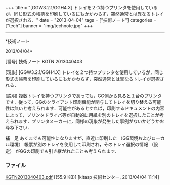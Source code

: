 ﻿+++
title = "[GGW3.2.1/GGH4.X] トレイを２つ持つプリンタを使用しているが，同じ形式の帳票を印刷しているにもかかわらず，突然通常とは異なるトレイが選択される．"
date = "2013-04-04"
tags = ["技術ノート"]
categories = ["tech"]
banner = "img/technote.jpg"
+++

-----------------------------------------------------------------------------------------------------------------------------

*技術ノート

2013/04/04*


[番号]
技術ノート KGTN 2013040403

[現象]
[GGW3.2.1/GGH4.X]
トレイを２つ持つプリンタを使用しているが，同じ形式の帳票を印刷しているにもかかわらず，突然通常とは異なるトレイが選択される．

[説明]
複数トレイを持つプリンタであっても，GG側から見ると１台のプリンタです．従って，GGのクライアント印刷機能が関与してトレイを切り替える可能性は無いと考えられます．可能性があるとすれば，印刷するドキュメントの内容によって，プリンタドライバ等が自動的に用紙を別のトレイを選択したことが考えられます．プリンタメーカーに，同様の現象が発生した事例がないかどうかお尋ね下さい．

補　足
あくまでも可能性になりますが，直近に印刷した
（GG環境およびローカル環境）
帳票が別のトレイを使用して印刷され，そのトレイ選択の情報 （設定）
がGGの印刷でも引き継がれたことも考えられます．


### ファイル

 
 


[KGTN2013040403.pdf](http://techreport.kitasp.net/attachments/download/1308/KGTN2013040403.pdf)
 [(55.9 KB)] [kitasp 技術センター, 2013/04/04
11:14]


 


 

